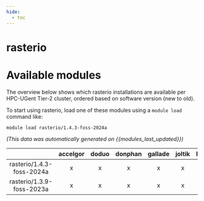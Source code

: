```yaml
---
hide:
  - toc
---
```


rasterio
========

# Available modules


The overview below shows which rasterio installations are available per HPC-UGent Tier-2 cluster, ordered based on software version (new to old).

To start using rasterio, load one of these modules using a `module load` command like:

```shell
module load rasterio/1.4.3-foss-2024a
```

*(This data was automatically generated on {{modules_last_updated}})*

| |accelgor|doduo|donphan|gallade|joltik|litleo|shinx|
| :---: | :---: | :---: | :---: | :---: | :---: | :---: | :---: |
|rasterio/1.4.3-foss-2024a|x|x|x|x|x|x|x|
|rasterio/1.3.9-foss-2023a|x|x|x|x|x|x|x|
